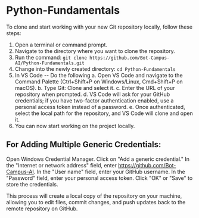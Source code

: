 # Python-Fundamentals
To clone and start working with your new Git repository locally, follow these steps:

1. Open a terminal or command prompt.
2. Navigate to the directory where you want to clone the repository.
3. Run the command: `git clone https://github.com/Bot-Campus-AI/Python-Fundamentals.git`
4. Change into the newly created directory: `cd Python-Fundamentals`
5. In VS Code -- Do the following 
    a. Open VS Code and navigate to the Command Palette (Ctrl+Shift+P on Windows/Linux, Cmd+Shift+P on macOS).
    b. Type Git: Clone and select it.
    c. Enter the URL of your repository when prompted.
    d. VS Code will ask for your GitHub credentials; if you have two-factor authentication enabled, use a personal access token instead of a password.
    e. Once authenticated, select the local path for the repository, and VS Code will clone and open it.
6. You can now start working on the project locally.


For Adding Multiple Generic Credentials:
----------------------------------------
Open Windows Credential Manager.
Click on "Add a generic credential."
In the "Internet or network address" field, enter https://github.com/Bot-Campus-AI.
In the "User name" field, enter your GitHub username.
In the "Password" field, enter your personal access token.
Click "OK" or "Save" to store the credentials.

This process will create a local copy of the repository on your machine, allowing you to edit files, commit changes, and push updates back to the remote repository on GitHub.